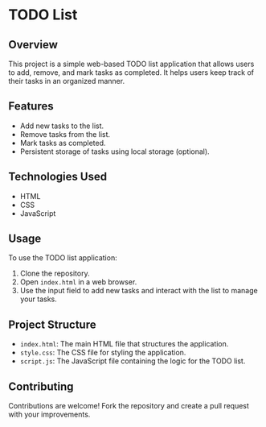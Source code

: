 

# TODO List

## Overview
This project is a simple web-based TODO list application that allows users to add, remove, and mark tasks as completed. It helps users keep track of their tasks in an organized manner.

## Features
- Add new tasks to the list.
- Remove tasks from the list.
- Mark tasks as completed.
- Persistent storage of tasks using local storage (optional).

## Technologies Used
- HTML
- CSS
- JavaScript

## Usage
To use the TODO list application:
1. Clone the repository.
2. Open `index.html` in a web browser.
3. Use the input field to add new tasks and interact with the list to manage your tasks.

## Project Structure
- `index.html`: The main HTML file that structures the application.
- `style.css`: The CSS file for styling the application.
- `script.js`: The JavaScript file containing the logic for the TODO list.

## Contributing
Contributions are welcome! Fork the repository and create a pull request with your improvements.



